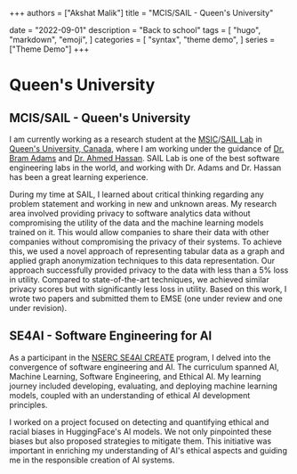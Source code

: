 +++
authors = ["Akshat Malik"]
title = "MCIS/SAIL - Queen's University"

date = "2022-09-01"
description = "Back to school"
tags = [
    "hugo",
    "markdown",
    "emoji",
]
categories = [
    "syntax",
    "theme demo",
]
series = ["Theme Demo"]
+++

# Queen's University


[//]: # (![Queen's University Logo]&#40;/img/queens_logo.png&#41;)

## MCIS/SAIL - Queen's University

I am currently working as a research student at the [MSIC](https://mcis.cs.queensu.ca/)/[SAIL Lab](https://sail.cs.queensu.ca/) in [Queen's University, Canada](https://www.queensu.ca/), where I am working under the guidance of [Dr. Bram Adams](https://scholar.google.ca/citations?user=XS9QH_UAAAAJ&hl=en) and [Dr. Ahmed Hassan](https://scholar.google.ca/citations?user=9hwXx34AAAAJ&hl=en). SAIL Lab is one of the best software engineering labs in the world, and working with Dr. Adams and Dr. Hassan has been a great learning experience.

During my time at SAIL, I learned about critical thinking regarding any problem statement and working in new and unknown areas. My research area involved providing privacy to software analytics data without compromising the utility of the data and the machine learning models trained on it. This would allow companies to share their data with other companies without compromising the privacy of their systems. To achieve this, we used a novel approach of representing tabular data as a graph and applied graph anonymization techniques to this data representation. Our approach successfully provided privacy to the data with less than a 5% loss in utility. Compared to state-of-the-art techniques, we achieved similar privacy scores but with significantly less loss in utility. Based on this work, I wrote two papers and submitted them to EMSE (one under review and one under revision).

## SE4AI - Software Engineering for AI

As a participant in the [NSERC SE4AI CREATE](https://se4ai.org/) program, I delved into the convergence of software engineering and AI. The curriculum spanned AI, Machine Learning, Software Engineering, and Ethical AI. My learning journey included developing, evaluating, and deploying machine learning models, coupled with an understanding of ethical AI development principles.

I worked on a project focused on detecting and quantifying ethical and racial biases in HuggingFace's AI models. We not only pinpointed these biases but also proposed strategies to mitigate them. This initiative was important in enriching my understanding of AI's ethical aspects and guiding me in the responsible creation of AI systems.

[//]: # (TODO: Add about core reivews, how code skills are transferable, how I am a good fit for the role)

[//]: # (TODO: Add go and c++ python to skills)





